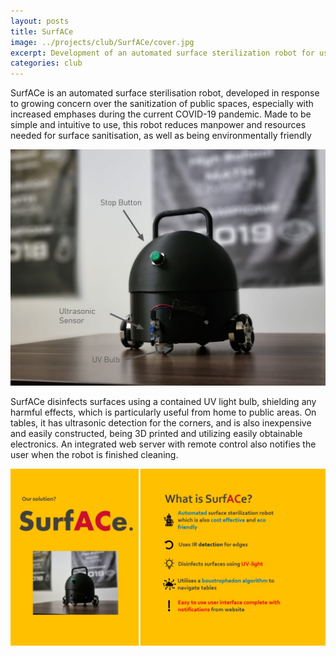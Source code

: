```yaml
---
layout: posts
title: SurfACe
image: ../projects/club/SurfACe/cover.jpg
excerpt: Development of an automated surface sterilization robot for use in public areas
categories: club
---
```

SurfACe is an automated surface sterilisation robot, developed in response to growing concern over the sanitization of public spaces, especially with increased emphases during the current COVID-19 pandemic. Made to be simple and intuitive to use, this robot reduces manpower and resources needed for surface sanitisation, as well as being environmentally friendly

![product](../../projects/club/SurfACe/image1.jpg)

SurfACe disinfects surfaces using a contained UV light bulb, shielding any harmful effects, which is particularly useful from home to public areas. On tables, it has ultrasonic detection for the corners, and is also inexpensive and easily constructed, being 3D printed and utilizing easily obtainable electronics. An integrated web server with remote control also notifies the user when the robot is finished cleaning.

![product](../../projects/club/SurfACe/image2.jpg)


